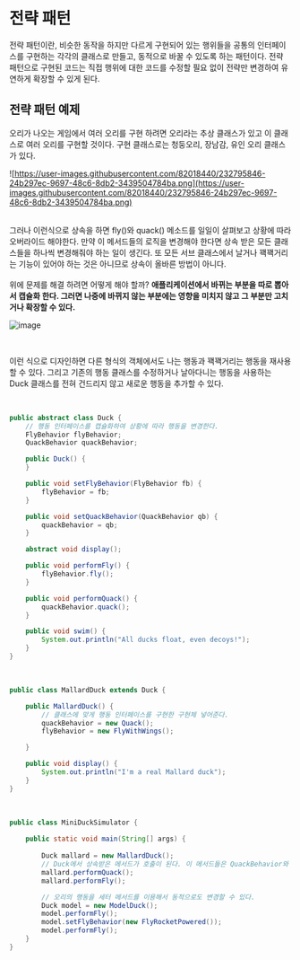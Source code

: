 # 전략 패턴

전략 패턴이란, 비슷한 동작을 하지만 다르게 구현되어 있는 행위들을 공통의 인터페이스를 구현하는 각각의 클래스로 만들고, 동적으로 바꿀 수 있도록 하는 패턴이다. 전략 패턴으로 구현된 코드는 직접 행위에 대한 코드를 수정할 필요 없이 전략만 변경하여 유연하게 확장할 수 있게 된다.

## 전략 패턴 예제

오리가 나오는 게임에서 여러 오리를 구현 하려면 오리라는 추상 클래스가 있고 이 클래스로 여러 오리를 구현할 것이다. 구현 클래스로는 청둥오리, 장남감, 유인 오리 클래스가 있다.
<br/>

![https://user-images.githubusercontent.com/82018440/232795846-24b297ec-9697-48c6-8db2-3439504784ba.png](https://user-images.githubusercontent.com/82018440/232795846-24b297ec-9697-48c6-8db2-3439504784ba.png)

<br/>
그러나 이런식으로 상속을 하면 fly()와 quack() 메소드를 일일이 살펴보고 상황에 따라 오버라이드 해야한다. 만약 이 메서드들의 로직을 변경해야 한다면 상속 받은 모든 클래스들을 하나씩 변경해줘야 하는 일이 생긴다. 또 모든 서브 클래스에서 날거나 꽥꽥거리는 기능이 있어야 하는 것은 아니므로 상속이 올바른 방법이 아니다.
<br/><br/>
위에 문제를 해결 하려면 어떻게 해야 할까?
<strong>애플리케이션에서 바뀌는 부분을 따로 뽑아서 캡슐화 한다. 그러면 나중에 바뀌지 않는 부분에는 영향을 미치지 않고 그 부분만 고치거나 확장할 수 있다.</strong>

<br/>

![image](https://user-images.githubusercontent.com/82018440/233387186-f7f70d2b-956a-45ae-b0af-0c5764eff06e.png)

<br/>

이런 식으로 디자인하면 다른 형식의 객체에서도 나는 행동과 꽥꽥거리는 행동을 재사용할 수 있다. 그리고 기존의 행동 클래스를 수정하거나 날아다니는 행동을 사용하는 Duck 클래스를 전혀 건드리지 않고 새로운 행동을 추가할 수 있다.

<br/>

```java
public abstract class Duck {
	// 행동 인터페이스를 캡슐화하여 상황에 따라 행동을 변경한다.
	FlyBehavior flyBehavior; 
	QuackBehavior quackBehavior;

	public Duck() {
	}

	public void setFlyBehavior(FlyBehavior fb) {
		flyBehavior = fb;
	}

	public void setQuackBehavior(QuackBehavior qb) {
		quackBehavior = qb;
	}

	abstract void display();

	public void performFly() {
		flyBehavior.fly();
	}

	public void performQuack() {
		quackBehavior.quack();
	}

	public void swim() {
		System.out.println("All ducks float, even decoys!");
	}
}
```
<br/>

```java
public class MallardDuck extends Duck {

	public MallardDuck() {
		// 클래스에 맞게 행동 인터페이스를 구현한 구현체 넣어준다.
		quackBehavior = new Quack();
		flyBehavior = new FlyWithWings();

	}

	public void display() {
		System.out.println("I'm a real Mallard duck");
	}
}
```
<br/>

```java
public class MiniDuckSimulator {
 
	public static void main(String[] args) {
 
		Duck mallard = new MallardDuck();
		// Duck에서 상속받은 메서드가 호출이 된다. 이 메서드들은 QuackBehavior와 FlyBehavior에게 할 일을 위임한다. 
		mallard.performQuack(); 
		mallard.performFly();

		// 오리의 행동을 세터 메서드를 이용해서 동적으로도 변경할 수 있다.
		Duck model = new ModelDuck();
		model.performFly();
		model.setFlyBehavior(new FlyRocketPowered());
		model.performFly();
	}
}
```
